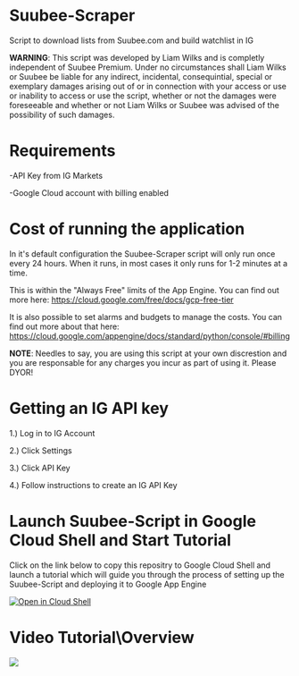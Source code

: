 # Suubee-Scraper
Script to download lists from Suubee.com and build watchlist in IG

**WARNING**: This script was developed by Liam Wilks and is completly independent of Suubee Premium. Under no circumstances shall Liam Wilks or Suubee be liable for any indirect, incidental, consequintial, special or exemplary damages arising out of or in connection with your access or use or inability to access or use the script, whether or not the damages were foreseeable and whether or not Liam Wilks or Suubee was advised of the possibility of such damages.

# Requirements
-API Key from IG Markets

-Google Cloud account with billing enabled

# Cost of running the application
In it's default configuration the Suubee-Scraper script will only run once every 24 hours. When it runs, in most cases it only runs for 1-2 minutes at a time.

This is within the "Always Free" limits of the App Engine. You can find out more here: https://cloud.google.com/free/docs/gcp-free-tier

It is also possible to set alarms and budgets to manage the costs. You can find out more about that here: https://cloud.google.com/appengine/docs/standard/python/console/#billing

**NOTE**: Needles to say, you are using this script at your own discrestion and you are responsable for any charges you incur as part of using it. Please DYOR!

# Getting an IG API key
1.) Log in to IG Account

2.) Click Settings

3.) Click API Key

4.) Follow instructions to create an IG API Key

# Launch Suubee-Script in Google Cloud Shell and Start Tutorial

Click on the link below to copy this repositry to Google Cloud Shell and launch a tutorial which will guide you through the process of setting up the Suubee-Script and deploying it to Google App Engine

[![Open in Cloud Shell](https://gstatic.com/cloudssh/images/open-btn.svg)](https://ssh.cloud.google.com/cloudshell/editor?cloudshell_git_repo=https%3A%2F%2Fgithub.com%2Flwilks%2Fsuubee-scraper.git&cloudshell_open_in_editor=.env&cloudshell_tutorial=Tutorial.md)

# Video Tutorial\Overview

[![](http://img.youtube.com/vi/taxZQfrVWws/0.jpg)](http://www.youtube.com/watch?v=taxZQfrVWws "Suubee-Scraper python script for Google App Engine")
